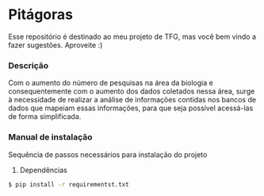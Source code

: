 Pitágoras
=========

Esse repositório é destinado ao meu projeto de TFG, mas você bem vindo a fazer sugestões. Aproveite :)

### Descrição

Com o aumento do número de pesquisas na área da biologia e consequentemente com o aumento dos dados coletados nessa área, surge à necessidade de realizar a análise de informações contidas nos bancos de dados que mapeiam essas informações, para que seja possível acessá-las de forma simplificada.

### Manual de instalação

Sequência de passos necessários para instalação do projeto

1. Dependências

  ```sh
  $ pip install -r requirementst.txt
  ```
